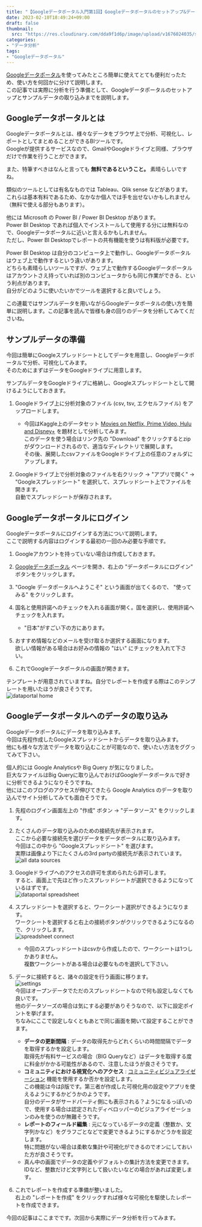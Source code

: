 ```yaml
---
title: "【Googleデータポータル入門第1回】Googleデータポータルのセットアップ&データの取り込み"
date: 2023-02-10T18:49:24+09:00
draft: false
thumbnail:
  src: "https://res.cloudinary.com/dda9f1d6p/image/upload/v1676024035/shirakamo_lab_tech_blog/google_dataportal_setup/google_dataportal_setup_thumbnails_bnnovg.webp"
categories:
- "データ分析"
tags:
- "Googleデータポータル"
---
```


[Googleデータポータル](https://marketingplatform.google.com/intl/ja/about/data-studio/ "google_dataportal")を使ってみたところ簡単に使えてとても便利だったため、使い方を何回かに分けて説明します。  
この記事では実際に分析を行う準備として、Googleデータポータルのセットアップとサンプルデータの取り込みまでを説明します。

## Googleデータポータルとは

Googleデータポータルとは、様々なデータをブラウザ上で分析、可視化し、レポートとしてまとめることができるBIツールです。  
Googleが提供するサービスなので、GmailやGoogleドライブと同様、ブラウザだけで作業を行うことができます。  

また、特筆すべきはなんと言っても __無料であるということ。__ 素晴らしいですね。  

類似のツールとしては有名なものでは Tableau、Qlik sense などがあります。  
これらは基本有料であるため、なかなか個人では手を出せないかもしれません（無料で使える部分もあります）。  

他には Microsoft の Power BI / Power BI Desktop があります。  
Power BI Desktop であれば個人でインストールして使用する分には無料なので、Googleデータポータルに近いと言えるかもしれません。  
ただし、Power BI Desktopでレポートの共有機能を使うは有料版が必要です。  

Power BI Desktop は自分のコンピュータ上で動作し、Googleデータポータルはウェブ上で動作するという違いがあります。  
どちらも素晴らしいツールですが、ウェブ上で動作するGoogleデータポータルはアカウントさえ持っていれば別のコンピュータからも同じ作業ができる、という利点があります。  
自分がどのように使いたいかでツールを選択すると良いでしょう。  

この連載ではサンプルデータを用いながらGoogleデータポータルの使い方を簡単に説明します。この記事を読んで皆様も身の回りのデータを分析してみてくださいね。  

## サンプルデータの準備

今回は簡単にGoogleスプレッドシートとしてデータを用意し、Googleデータポータルで分析、可視化してみます。  
そのためにまずはデータをGoogleドライブに用意します。  

サンプルデータをGoogleドライブに格納し、Googleスプレッドシートとして開けるようにしておきます。

1. Googleドライブ上に分析対象のファイル (csv, tsv, エクセルファイル) をアップロードします。
    - 今回はKaggle上のデータセット [Movies on Netflix, Prime Video, Hulu and Disney+](https://www.kaggle.com/ruchi798/movies-on-netflix-prime-video-hulu-and-disney "movie") を題材として分析してみます。  
    このデータを使う場合はリンク先の "Download" をクリックするとzipがダウンロードされるので、適当なディレクトリで展開します。  
    その後、展開したcsvファイルをGoogleドライブ上の任意のフォルダにアップします。

1. Googleドライブ上で分析対象のファイルを右クリック → "アプリで開く" → "Googleスプレッドシート" を選択して、スプレッドシート上でファイルを開きます。  
自動でスプレッドシートが保存されます。

## Googleデータポータルにログイン

Googleデータポータルにログインする方法について説明します。  
ここで説明する内容はログインする最初の一回のみ必要な手順です。

1. Googleアカウントを持っていない場合は作成しておきます。

1. [Googleデータポータル](https://marketingplatform.google.com/intl/ja/about/data-studio/ "google_dataportal") ページを開き、右上の "データポータルにログイン" ボタンをクリックします。

1. "Google データポータルへようこそ" という画面が出てくるので、 "使ってみる" をクリックします。

1. 国名と使用許諾へのチェックを入れる画面が開く。国を選択し、使用許諾へチェックを入れます。
    - "日本"がすごい下の方にあります。

1. おすすめ情報などのメールを受け取るか選択する画面になります。  
欲しい情報がある場合はお好みの情報の "はい" にチェックを入れて下さい。

1. これでGoogleデータポータルの画面が開きます。  

テンプレートが用意されていますね。自分でレポートを作成する際はこのテンプレートを用いたほうが良さそうです。  
![dataportal home](https://res.cloudinary.com/dda9f1d6p/image/upload/v1676024035/shirakamo_lab_tech_blog/google_dataportal_setup/dataportal_home_arheh8.webp "dataportal_home")

## Googleデータポータルへのデータの取り込み

Googleデータポータルにデータを取り込みます。  
今回は先程作成したGoogleスプレッドシートからデータを取り込みます。  
他にも様々な方法でデータを取り込むことが可能なので、使いたい方法をググってみて下さい。  

個人的には Google Analyticsや Big Query が気になりました。  
巨大なファイルはBig Queryに取り込んでおけばGoogleデータポータルで好きに分析できるようになりそうですね。  
他にはこのブログのアクセスが伸びてきたら Google Analytics のデータを取り込んでサイト分析してみても面白そうです。

1. 先程のログイン画面左上の "作成" ボタン → "データソース" をクリックします。

1. たくさんのデータ取り込みのための接続先が表示されます。  
ここから必要な接続先を選びデータをデータポータルに取り込みます。  
今回はこの中から "Googleスプレッドシート" を選びます。  
実際は画像より下にたくさんの3rd partyの接続先が表示されています。  
![all data sources](https://res.cloudinary.com/dda9f1d6p/image/upload/v1676024035/shirakamo_lab_tech_blog/google_dataportal_setup/data_sources_all_tzkjhi.webp "all_data_sources")  

1. Googleドライブへのアクセスの許可を求められたら許可します。  
すると、画面上で先ほど作ったスプレッドシートが選択できるようになっているはずです。  
![dataportal spreadsheet](https://res.cloudinary.com/dda9f1d6p/image/upload/v1676024035/shirakamo_lab_tech_blog/google_dataportal_setup/dataportal_source_spreadsheet_l9xsyp.webp "dataportal_spreadsheet")  

1. スプレッドシートを選択すると、ワークシート選択ができるようになります。  
ワークシートを選択すると右上の接続ボタンがクリックできるようになるので、クリックします。  
![spreadsheet connect](https://res.cloudinary.com/dda9f1d6p/image/upload/v1676024035/shirakamo_lab_tech_blog/google_dataportal_setup/dataportal_source_spreadsheet_connect_txg9sc.webp "connect")  
    - 今回のスプレッドシートはcsvから作成したので、ワークシートは1つしかありません。  
    複数ワークシートがある場合は必要なものを選択して下さい。

1. データに接続すると、諸々の設定を行う画面に移ります。  
![settings](https://res.cloudinary.com/dda9f1d6p/image/upload/v1676024035/shirakamo_lab_tech_blog/google_dataportal_setup/dataportal_settings_ze5imt.webp "settings")  
今回はオープンデータでただのスプレッドシートなので何も設定しなくても良いです。  
他のデータソーズの場合は気にする必要がありそうなので、以下に設定ポイントを挙げます。  
ちなみにここで設定しなくともあとで同じ画面を開いて設定することができます。
    - __データの更新間隔__ : データの取得先からどれくらいの時間間隔でデータを取得するかを設定します。  
    取得先が有料サービスの場合（BIG Queryなど）はデータを取得する度に料金がかかる可能性があるので、注意したほうが良さそうです。
    - __コミュニティにおける視覚化へのアクセス__ : [コミュニティビジュアライゼーション](https://support.google.com/datastudio/answer/9206527?hl=ja "community_visualization") 機能を使用するか否かを設定します。  
    この機能は今はβ版です。第三者が作成した可視化用の設定やアプリを使えるようにするかどうかのようです。  
    自分のデータがサードパーティ側にも表示される？ようになるっぽいので、使用する場合は認定されたディベロッパーのビジュアライゼーションのみを使うのが無難そうです。
    - __レポートのフィールド編集__ : 元になっているデータの定義（整数か、文字列かなど）をグラフごとなどで変更できるようにするかどうかを設定します。  
    特に問題がない場合は柔軟な集計や可視化ができるのでオンにしておいた方が良さそうです。
    - 真ん中の画面でデータの定義やデフォルトの集計方法を変更できます。  
    IDなど、整数だけど文字列として扱いたいなどの場合があれば変更します。

1. これでレポートを作成する準備が整いました。  
右上の "レポートを作成" をクリックすれば様々な可視化を駆使したレポートを作成できます。

今回の記事はここまでです。次回から実際にデータ分析を行ってみます。
